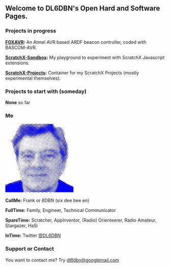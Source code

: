 ## Welcome to DL6DBN's Open Hard and Software Pages.

### Projects in progress

**[FOXAVR](https://github.com/DL6DBN/FOXAVR):** An Atmel AVR based ARDF beacon controller, coded with BASCOM-AVR.

**[ScratchX-Sandbox](https://github.com/DL6DBN/ScratchX-Sandbox):** My playground to experiment with ScratchX Javascript extensions.

**[ScratchX-Projects](https://github.com/DL6DBN/ScratchX-Projects">ScratchX-Projects):** Container for my ScratchX Projects (mostly experimental themselves).

### Projects to start with (someday)

**None** so far

### Me
![That's me](https://raw.githubusercontent.com/DL6DBN/dl6dbn.github.io/master/images/dl6dbn-pixed.jpg)

**CallMe:**
Frank or 6DBN (six dee bee en)

**FullTime:**
Family, Engineer, Technical Communicator

**SpareTime:**
Scratcher, AppInventor, (Radio) Orienteerer, Radio Amateur, Stargazer, HaSi

**InTime:**
Twitter [@DL6DBN](https://twitter.com/DL6DBN)

### Support or Contact
You want to contact me?
Try [dl6dbn@googlemail.com](mailto:dl6dbn@googlemail.com)
